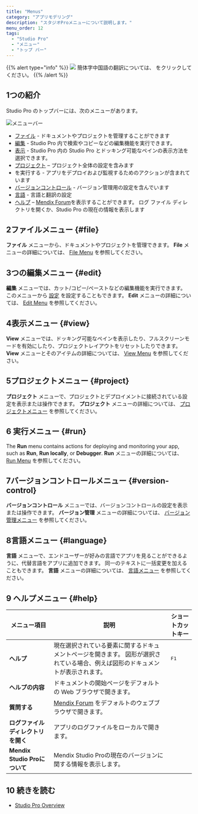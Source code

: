 ```yaml
---
title: "Menus"
category: "アプリモデリング"
description: "スタジオProメニューについて説明します。"
menu_order: 12
tags:
  - "Studio Pro"
  - "メニュー"
  - "トップ バー"
---
```


{{% alert type="info" %}}
<img src="attachments/chinese-translation/china.png" style="display: inline-block; margin: 0" /> 簡体字中国語の翻訳については、 [<unk> <unk> <unk>](https://cdn.mendix.tencent-cloud.com/documentation/refguide8/menus.pdf) をクリックしてください。
{{% /alert %}}

## 1つの紹介

Studio Pro のトップバーには、次のメニューがあります。

![メニューバー](attachments/menus/menu-bar.png)

* [ファイル](#file) - ドキュメントやプロジェクトを管理することができます
* [編集](#edit) - Studio Pro 内で検索やコピーなどの編集機能を実行できます。
* [表示](#view) - Studio Pro 内の Studio Pro とドッキング可能なペインの表示方法を選択できます。
* [プロジェクト](#project) – プロジェクト全体の設定を含みます
* [](#run) を実行する - アプリをデプロイおよび監視するためのアクションが含まれています
* [バージョンコントロール](#version-control) - バージョン管理用の設定を含んでいます
* [言語](#language) - 言語と翻訳の設定
* [ヘルプ](#help)  – [Mendix Forum](https://forum.mendixcloud.com/index4.html)を表示することができます。 ログ ファイル ディレクトリを開くか、Studio Pro の現在の情報を表示します

## 2ファイルメニュー {#file}

**ファイル** メニューから、ドキュメントやプロジェクトを管理できます。 **File** メニューの詳細については、 [File Menu](file-menu) を参照してください。

## 3つの編集メニュー {#edit}

**編集** メニューでは、カット/コピー/ペーストなどの編集機能を実行できます。 このメニューから [設定](preferences-dialog) を設定することもできます。 **Edit** メニューの詳細については、 [Edit Menu](edit-menu) を参照してください。

## 4表示メニュー {#view}

**View** メニューでは、ドッキング可能なペインを表示したり、フルスクリーンモードを有効にしたり、プロジェクトレイアウトをリセットしたりできます。 **View** メニューとそのアイテムの詳細については、 [View Menu](view-menu) を参照してください。

## 5プロジェクトメニュー {#project}

**プロジェクト** メニューで、プロジェクトとデプロイメントに接続されている設定を表示または操作できます。 **プロジェクト** メニューの詳細については、 [プロジェクトメニュー](project-menu) を参照してください。

## 6 実行メニュー {#run}

The **Run** menu contains actions for deploying and monitoring your app, such as **Run**, **Run locally**, or **Debugger**. **Run** メニューの詳細については、 [Run Menu](run-menu) を参照してください。

## 7バージョンコントロールメニュー {#version-control}

**バージョンコントロール** メニューでは、バージョンコントロールの設定を表示または操作できます。 **バージョン管理** メニューの詳細については、 [バージョン管理メニュー](version-control-menu) を参照してください。

## 8言語メニュー {#language}

**言語** メニューで、エンドユーザーが好みの言語でアプリを見ることができるように、代替言語をアプリに追加できます。 同一のテキストに一括変更を加えることもできます。 **言語** メニューの詳細については、 [言語メニュー](translatable-texts) を参照してください。

## 9 ヘルプメニュー {#help}

| メニュー項目                    | 説明                                                                             | ショートカットキー     |
| ------------------------- | ------------------------------------------------------------------------------ | ------------- |
| **ヘルプ**                   | 現在選択されている要素に関するドキュメントページを開きます。 図形が選択されている場合、例えば図形のドキュメントが表示されます。               | <kbd>F1</kbd> |
| **ヘルプの内容**                | ドキュメントの開始ページをデフォルトの Web ブラウザで開きます。                                             |               |
| **質問する**                  | [Mendix Forum](https://forum.mendixcloud.com/index4.html) をデフォルトのウェブブラウザで開きます。 |               |
| **ログファイルディレクトリを開く**       | アプリのログファイルをローカルで開きます。                                                          |               |
| **Mendix Studio Proについて** | Mendix Studio Proの現在のバージョンに関する情報を表示します。                                        |               |

## 10 続きを読む

* [Studio Pro Overview](studio-pro-overview)
